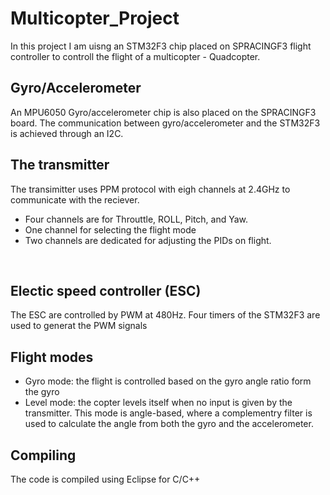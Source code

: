# Multicopter_Project

In this project I am uisng an STM32F3 chip placed on SPRACINGF3 flight controller to controll the flight of a multicopter - Quadcopter. 
<br /> 


## Gyro/Accelerometer
An MPU6050 Gyro/accelerometer chip is also placed on the SPRACINGF3 board.
The communication between gyro/accelerometer and the STM32F3 is achieved through an I2C.
<br />


## The transmitter
The transimitter uses PPM protocol with eigh channels at 2.4GHz to communicate with the reciever. 
- Four channels are for Throuttle, ROLL, Pitch, and Yaw. 
- One channel for selecting the flight mode
- Two channels are dedicated for adjusting the PIDs on flight. 
<br />


## Electic speed controller (ESC)
The ESC are controlled by PWM at 480Hz. Four timers of the STM32F3 are used to generat the PWM signals 
<br />


## Flight modes
- Gyro mode: the flight is controlled based on the gyro angle ratio form the gyro
- Level mode: the copter levels itself when no input is given by the transmitter. This mode is angle-based, where a complementry filter is used to 
calculate the angle from both the gyro and the accelerometer.

## Compiling
The code is compiled using Eclipse for C/C++
